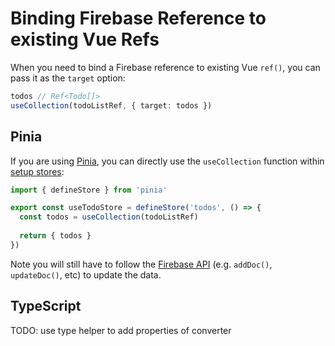 # Binding Firebase Reference to existing Vue Refs

When you need to bind a Firebase reference to existing Vue `ref()`, you can pass it as the `target` option:

```ts
todos // Ref<Todo[]>
useCollection(todoListRef, { target: todos })
```

## Pinia

If you are using [Pinia](https://pinia.vuejs.org), you can directly use the `useCollection` function within [setup stores](https://pinia.vuejs.org/cookbook/composables.html#setup-stores):

```ts
import { defineStore } from 'pinia'

export const useTodoStore = defineStore('todos', () => {
  const todos = useCollection(todoListRef)
  
  return { todos }
})
```

Note you will still have to follow the [Firebase API](https://firebase.google.com/docs/firestore/manage-data/structure-data) (e.g. `addDoc()`, `updateDoc()`, etc) to update the data.

## TypeScript

TODO: use type helper to add properties of converter

